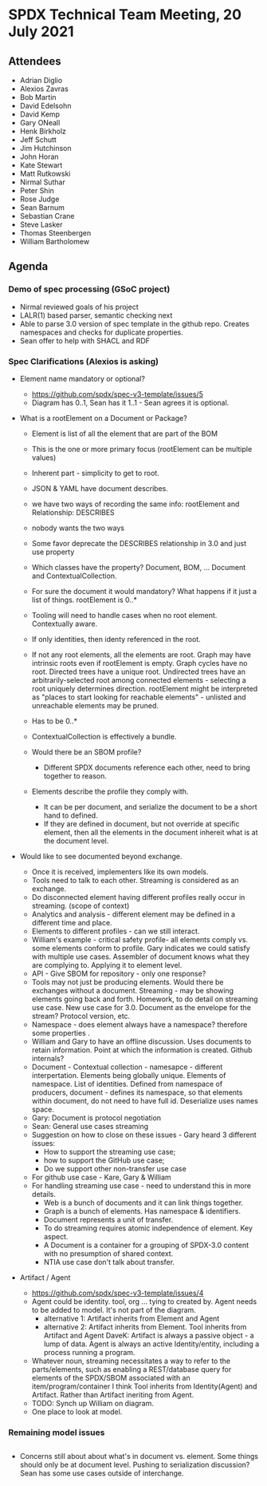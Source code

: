 # SPDX Technical Team Meeting, 20 July 2021

## Attendees
* Adrian Diglio
* Alexios Zavras
* Bob Martin
* David Edelsohn
* David Kemp
* Gary ONeall
* Henk Birkholz
* Jeff Schutt
* Jim Hutchinson
* John Horan
* Kate Stewart
* Matt Rutkowski
* Nirmal Suthar
* Peter Shin
* Rose Judge
* Sean Barnum
* Sebastian Crane
* Steve Lasker
* Thomas Steenbergen
* William Bartholomew

## Agenda

### Demo of spec processing (GSoC project)
* Nirmal reviewed goals of his project
* LALR(1) based parser,   semantic checking next
* Able to parse 3.0 version of spec template in the github repo.   Creates namespaces and checks for duplicate properties. 
* Sean offer to help with SHACL and RDF

### Spec Clarifications (Alexios is asking)

* Element name mandatory or optional?
  * https://github.com/spdx/spec-v3-template/issues/5
  * Diagram has 0..1,  Sean has it 1..1 -  Sean agrees it is optional.

* What is a rootElement on a Document or Package?
  * Element is list of all the element that are part of the BOM
  * This is the one or more primary focus (rootElement can be multiple values)
  * Inherent part - simplicity to get to root. 
  * JSON & YAML have document describes.   
  * we have two ways of recording the same info: rootElement and Relationship: DESCRIBES
  * nobody wants the two ways
  * Some favor deprecate the DESCRIBES relationship in 3.0  and just use property
  * Which classes have the property?   Document, BOM, ...   Document and ContextualCollection.
  * For sure the document it would mandatory?    What happens if it just a list of things. rootElement is 0..*
  * Tooling will need to handle cases when no root element.    Contextually aware.
  * If only identities, then identy referenced in the root.    
  * If not any root elements, all the elements are root. Graph may have intrinsic roots even if rootElement is empty. Graph cycles have no root. Directed trees have a unique root. Undirected trees have an arbitrarily-selected root among connected elements - selecting a root uniquely determines direction.  rootElement might be interpreted as "places to start looking for reachable elements" - unlisted and unreachable elements may be pruned.
  * Has to be 0..*
  * ContextualCollection is effectively a bundle.
  
  * Would there be an SBOM profile? 
    * Different SPDX documents reference each other, need to bring together to reason.
    
  * Elements describe the profile they comply with.
    * It can be per document, and serialize the document to be a short hand to defined.
    * If they are defined in document, but not override at specific element,  then all the elements in the document inhereit what is at the document level. 
    
* Would like to see documented beyond exchange.  
   * Once it is received,  implementers like its own models.
   * Tools need to talk to each other.    Streaming is considered as an exchange.
   * Do disconnected element having different profiles really occur in streaming. (scope of context)
   * Analytics and analysis - different element may be defined in a different time and place.   
   * Elements to different profiles - can we still interact.
   * William's example - critical safety profile- all elements comply vs.  some elements conform to profile.   Gary indicates we could satisfy with multiple use cases.   Assembler of document knows what they are complying to.   Applying it to element level.   
   * API - Give SBOM for repository - only one response?   
   * Tools may not just be producing elements.    Would there be exchanges without a document.   Streaming - may be showing elements going back and forth.   Homework,  to do detail on streaming  use case.   New use case for 3.0.   Document as the envelope for the stream?   Protocol version, etc.
   * Namespace - does element always have a namespace?   therefore some properties .
   * William and Gary to have an offline discussion.    Uses documents to retain information.   Point at which the information is created.   Github internals?
   * Document - Contextual collection - namesapce - different interpertation.   Elements being globally unique.   Elements of namespace.   List of identities.    Defined from namespace of producers,   document - defines its namespace, so that elements within document, do not need to have full id.    Deserialize uses names space. 
   * Gary:  Document is protocol negotiation
   * Sean: General use cases streaming 
   * Suggestion on how to close on these issues - Gary heard 3 different issues: 
       * How to support the streaming use case; 
       * how to support the GitHub use case; 
       * Do we support other non-transfer use case
  * For github use case - Kare, Gary & William 
  * For handling streaming use case - need to understand this in more details.
     * Web is a bunch of documents and it can link things together.
     * Graph is a bunch of elements.    Has namespace & identifiers.   
     * Document represents a unit of transfer.
     * To do streaming requires atomic independence of element.   Key aspect. 
     * A Document is a container for a grouping of SPDX-3.0 content with no presumption of shared context.
     * NTIA use case don't talk about transfer.
     
* Artifact / Agent
  * https://github.com/spdx/spec-v3-template/issues/4
  * Agent could be identity. tool, org  ... tying to created by.   Agent needs to be added to model.  It's not part of the diagram.
     - alternative 1: Artifact inherits from Element and Agent
     - alternative 2: Artifact inherits from Element.  Tool inherits from Artifact and Agent
DaveK: Artifact is always a passive object - a lump of data. Agent is always an active Identity/entity, including a process running a program.
  * Whatever noun, streaming necessitates a way to refer to the parts/elements, such as enabling a REST/database query for elements of the SPDX/SBOM associated with an item/program/container  I think Tool inherits from Identity(Agent) and Artifact.   Rather than Artifact ineriting from Agent.
  * TODO:   Synch up William on diagram.  
  * One place to look at model. 

### Remaining model issues

##
* Concerns still about about what's in document vs. element.   Some things should only be at document level.    Pushing to serialization discussion?  Sean has some use cases outside of interchange.    
